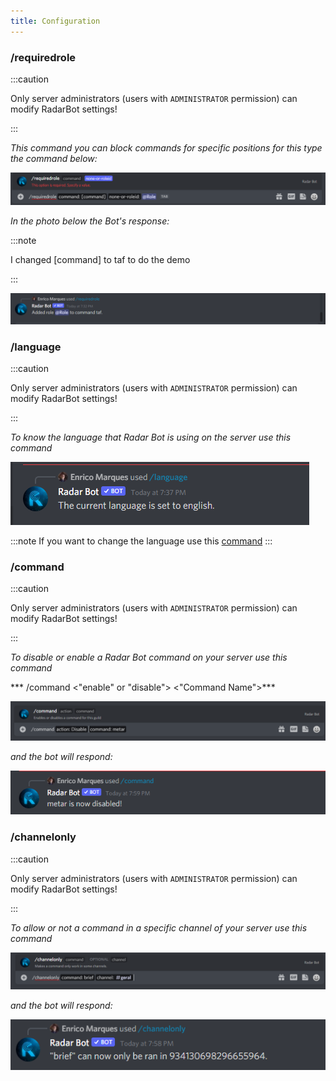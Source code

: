 ```yaml
---
title: Configuration
---
```


###  /requiredrole 


:::caution

Only server administrators (users with `ADMINISTRATOR` permission) can modify RadarBot settings!

:::


*This command you can block commands for specific positions for this type the command below:*



![Role](../../../assets/docs/english/configuration/role.png)



*In the photo below the Bot's response:*

:::note

I changed [command] to taf to do the demo

:::



![Set Role](../../../assets/docs/english/configuration/setrole.png)


### /language

:::caution

Only server administrators (users with `ADMINISTRATOR` permission) can modify RadarBot settings!

:::

*To know the language that Radar Bot is using on the server use this command*


![Language](../../../assets/docs/english/configuration/language.png)


:::note
If you want to change the language use this [command](../Settings/#setlanguage)
:::
    

### /command 

:::caution

Only server administrators (users with `ADMINISTRATOR` permission) can modify RadarBot settings!

:::


*To disable or enable a Radar Bot command on your server use this command*


*** /command <"enable" or "disable"> <"Command Name">***


![Command](../../../assets/docs/english/configuration/discommand.png)


*and the bot will respond:*


![Command](../../../assets/docs/english/configuration/rescommand.png)



### /channelonly

:::caution

Only server administrators (users with `ADMINISTRATOR` permission) can modify RadarBot settings!

:::


*To allow or not a command in a specific channel of your server use this command*


![Channel Only](../../../assets/docs/english/configuration/channelonly.png)


*and the bot will respond:*


![Channel Only Response](../../../assets/docs/english/configuration/reschannel.png)
